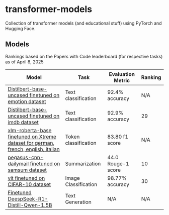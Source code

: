 # transformer-models

Collection of transformer models (and educational stuff) using PyTorch and Hugging Face.

## Models
Rankings based on the Papers with Code leaderboard (for respective tasks) as of April 8, 2025

| Model                                                                                                                       | Task                 | Evaluation Metric   | Ranking |
|-----------------------------------------------------------------------------------------------------------------------------|----------------------|---------------------|---------|
| [Distilbert-base-uncased finetuned on emotion dataset](https://huggingface.co/avanishd/distilbert-base-uncased-finetuned-emotion) | Text classification  | 92.4% accuracy      | N/A     |
| [Distilbert-base-uncased finetuned on imdb dataset](https://huggingface.co/avanishd/distilbert-base-uncased-finetuned-imdb) | Text classification  | 92.9% accuracy      | 29     |
| [xlm-roberta-base finetuned on Xtreme dataset for german, french, english, italian](https://huggingface.co/avanishd/xlm-roberta-base-finetuned-panx-de-fr-en-it) | Token classification | 83.80 f1 score      | N/A     |
| [pegasus-cnn-dailymail finetuned on samsum dataset](https://huggingface.co/avanishd/pegasus-finetuned-samsum)                | Summarization        | 44.0 Rouge-1 score  | 10      |
| [vit finetuned on CIFAR-10 dataset](https://huggingface.co/avanishd/vit-base-patch16-224-in21k-finetuned-cifar10)                | Image Classification        | 98.77% accuracy  | 30      |
| [Finetuned DeespSeek-R1-Distill-Qwen-1.5B](https://huggingface.co/avanishd/DeepSeek-R1-Distill-Qwen-1.5B-finetuned-smoltalk-everyday-conversations)                | Text Generation        | N/A  | N/A      |
